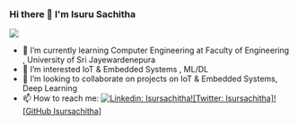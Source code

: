 ### Hi there 👋  I'm  Isuru Sachitha
![](https://media.giphy.com/media/eJjxj10CvW22SyyeZJ/source.gif)



- 🌱 I’m currently learning Computer Engineering  at Faculty of Engineering , University of Sri Jayewardenepura
- 🔭 I’m interested IoT & Embedded Systems , ML/DL
- 👯 I’m looking to collaborate on  projects on IoT & Embedded Systems, Deep Learning 
- 📫 How to reach me: 
                     [![Linkedin: Isursachitha](https://img.shields.io/badge/-isursachitha-blue?style=flat-square&logo=Linkedin&logoColor=white&link=https://www.linkedin.com/in/isursachitha/)](https://www.linkedin.com/in/isursachitha/)[![Twitter: Isursachitha]](https://twitter.com/isursachitha)[![GitHub Isursachitha]](https://github.com/isursachitha)
                     
 

<!--
**Isurusachitha/isurusachitha** is a ✨ _special_ ✨ repository because its `README.md` (this file) appears on your GitHub profile.

Here are some ideas to get you started:

- 🔭 I’m currently working on ...
- 🌱 I’m currently learning ...
- 👯 I’m looking to collaborate on ...
- 🤔 I’m looking for help with ...
- 💬 Ask me about ...
- 📫 How to reach me: ...
- 😄 Pronouns: ...
- ⚡ Fun fact: ...
-->
